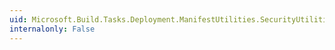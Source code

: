 ```yaml
---
uid: Microsoft.Build.Tasks.Deployment.ManifestUtilities.SecurityUtilities.PermissionSetToIdentityList(System.Security.PermissionSet)
internalonly: False
---
```

